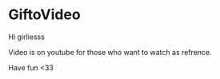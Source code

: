# GiftoVideo

Hi girliesss

Video is on youtube for those who want to watch as refrence. 

Have fun <33
